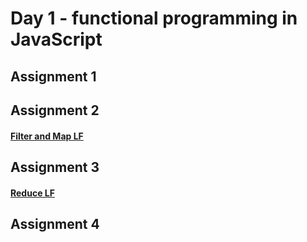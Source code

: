 # Day 1 - functional programming in JavaScript

## Assignment 1

## Assignment 2
#### [Filter and Map LF](http://jsbin.com/wudefe/65/edit?js,console)

## Assignment 3
#### [Reduce LF](https://jsbin.com/navife/edit?js,console)

## Assignment 4
